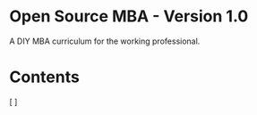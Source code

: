 # Open Source MBA - Version 1.0

A DIY MBA curriculum for the working professional.

# Contents

[ ]
